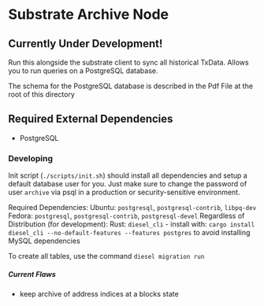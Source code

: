 # Substrate Archive Node
## Currently Under Development!

Run this alongside the substrate client to sync all historical TxData. Allows
you to run queries on a PostgreSQL database.

The schema for the PostgreSQL database is described in the Pdf File at the root of this directory

## Required External Dependencies
- PostgreSQL

### Developing
Init script (`./scripts/init.sh`) should install all dependencies and setup a default database user for you. Just make sure to change the password of user `archive` via psql in a production or security-sensitive environment.

Required Dependencies:
Ubuntu: `postgresql`, `postgresql-contrib`, `libpq-dev`
Fedora: `postgresql`, `postgresql-contrib`, `postgresql-devel`
Regardless of Distribution (for development):
Rust: `diesel_cli`
	- install with: `cargo install diesel_cli --no-default-features --features postgres` to avoid installing MySQL dependencies


To create all tables, use the command `diesel migration run`

##### Current Flaws
- keep archive of address indices at a blocks state
